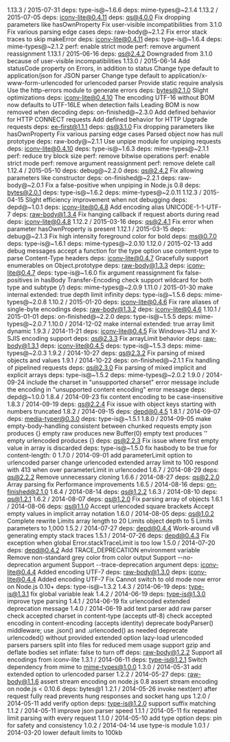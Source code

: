 1.13.3 / 2015-07-31
deps: type-is@~1.6.6
deps: mime-types@~2.1.4
1.13.2 / 2015-07-05
deps: iconv-lite@0.4.11
deps: qs@4.0.0
Fix dropping parameters like hasOwnProperty
Fix user-visible incompatibilities from 3.1.0
Fix various parsing edge cases
deps: raw-body@~2.1.2
Fix error stack traces to skip makeError
deps: iconv-lite@0.4.11
deps: type-is@~1.6.4
deps: mime-types@~2.1.2
perf: enable strict mode
perf: remove argument reassignment
1.13.1 / 2015-06-16
deps: qs@2.4.2
Downgraded from 3.1.0 because of user-visible incompatibilities
1.13.0 / 2015-06-14
Add statusCode property on Errors, in addition to status
Change type default to application/json for JSON parser
Change type default to application/x-www-form-urlencoded for urlencoded parser
Provide static require analysis
Use the http-errors module to generate errors
deps: bytes@2.1.0
Slight optimizations
deps: iconv-lite@0.4.10
The encoding UTF-16 without BOM now defaults to UTF-16LE when detection fails
Leading BOM is now removed when decoding
deps: on-finished@~2.3.0
Add defined behavior for HTTP CONNECT requests
Add defined behavior for HTTP Upgrade requests
deps: ee-first@1.1.1
deps: qs@3.1.0
Fix dropping parameters like hasOwnProperty
Fix various parsing edge cases
Parsed object now has null prototype
deps: raw-body@~2.1.1
Use unpipe module for unpiping requests
deps: iconv-lite@0.4.10
deps: type-is@~1.6.3
deps: mime-types@~2.1.1
perf: reduce try block size
perf: remove bitwise operations
perf: enable strict mode
perf: remove argument reassignment
perf: remove delete call
1.12.4 / 2015-05-10
deps: debug@~2.2.0
deps: qs@2.4.2
Fix allowing parameters like constructor
deps: on-finished@~2.2.1
deps: raw-body@~2.0.1
Fix a false-positive when unpiping in Node.js 0.8
deps: bytes@2.0.1
deps: type-is@~1.6.2
deps: mime-types@~2.0.11
1.12.3 / 2015-04-15
Slight efficiency improvement when not debugging
deps: depd@~1.0.1
deps: iconv-lite@0.4.8
Add encoding alias UNICODE-1-1-UTF-7
deps: raw-body@1.3.4
Fix hanging callback if request aborts during read
deps: iconv-lite@0.4.8
1.12.2 / 2015-03-16
deps: qs@2.4.1
Fix error when parameter hasOwnProperty is present
1.12.1 / 2015-03-15
deps: debug@~2.1.3
Fix high intensity foreground color for bold
deps: ms@0.7.0
deps: type-is@~1.6.1
deps: mime-types@~2.0.10
1.12.0 / 2015-02-13
add debug messages
accept a function for the type option
use content-type to parse Content-Type headers
deps: iconv-lite@0.4.7
Gracefully support enumerables on Object.prototype
deps: raw-body@1.3.3
deps: iconv-lite@0.4.7
deps: type-is@~1.6.0
fix argument reassignment
fix false-positives in hasBody Transfer-Encoding check
support wildcard for both type and subtype (*/*)
deps: mime-types@~2.0.9
1.11.0 / 2015-01-30
make internal extended: true depth limit infinity
deps: type-is@~1.5.6
deps: mime-types@~2.0.8
1.10.2 / 2015-01-20
deps: iconv-lite@0.4.6
Fix rare aliases of single-byte encodings
deps: raw-body@1.3.2
deps: iconv-lite@0.4.6
1.10.1 / 2015-01-01
deps: on-finished@~2.2.0
deps: type-is@~1.5.5
deps: mime-types@~2.0.7
1.10.0 / 2014-12-02
make internal extended: true array limit dynamic
1.9.3 / 2014-11-21
deps: iconv-lite@0.4.5
Fix Windows-31J and X-SJIS encoding support
deps: qs@2.3.3
Fix arrayLimit behavior
deps: raw-body@1.3.1
deps: iconv-lite@0.4.5
deps: type-is@~1.5.3
deps: mime-types@~2.0.3
1.9.2 / 2014-10-27
deps: qs@2.3.2
Fix parsing of mixed objects and values
1.9.1 / 2014-10-22
deps: on-finished@~2.1.1
Fix handling of pipelined requests
deps: qs@2.3.0
Fix parsing of mixed implicit and explicit arrays
deps: type-is@~1.5.2
deps: mime-types@~2.0.2
1.9.0 / 2014-09-24
include the charset in "unsupported charset" error message
include the encoding in "unsupported content encoding" error message
deps: depd@~1.0.0
1.8.4 / 2014-09-23
fix content encoding to be case-insensitive
1.8.3 / 2014-09-19
deps: qs@2.2.4
Fix issue with object keys starting with numbers truncated
1.8.2 / 2014-09-15
deps: depd@0.4.5
1.8.1 / 2014-09-07
deps: media-typer@0.3.0
deps: type-is@~1.5.1
1.8.0 / 2014-09-05
make empty-body-handling consistent between chunked requests
empty json produces {}
empty raw produces new Buffer(0)
empty text produces ''
empty urlencoded produces {}
deps: qs@2.2.3
Fix issue where first empty value in array is discarded
deps: type-is@~1.5.0
fix hasbody to be true for content-length: 0
1.7.0 / 2014-09-01
add parameterLimit option to urlencoded parser
change urlencoded extended array limit to 100
respond with 413 when over parameterLimit in urlencoded
1.6.7 / 2014-08-29
deps: qs@2.2.2
Remove unnecessary cloning
1.6.6 / 2014-08-27
deps: qs@2.2.0
Array parsing fix
Performance improvements
1.6.5 / 2014-08-16
deps: on-finished@2.1.0
1.6.4 / 2014-08-14
deps: qs@1.2.2
1.6.3 / 2014-08-10
deps: qs@1.2.1
1.6.2 / 2014-08-07
deps: qs@1.2.0
Fix parsing array of objects
1.6.1 / 2014-08-06
deps: qs@1.1.0
Accept urlencoded square brackets
Accept empty values in implicit array notation
1.6.0 / 2014-08-05
deps: qs@1.0.2
Complete rewrite
Limits array length to 20
Limits object depth to 5
Limits parameters to 1,000
1.5.2 / 2014-07-27
deps: depd@0.4.4
Work-around v8 generating empty stack traces
1.5.1 / 2014-07-26
deps: depd@0.4.3
Fix exception when global Error.stackTraceLimit is too low
1.5.0 / 2014-07-20
deps: depd@0.4.2
Add TRACE_DEPRECATION environment variable
Remove non-standard grey color from color output
Support --no-deprecation argument
Support --trace-deprecation argument
deps: iconv-lite@0.4.4
Added encoding UTF-7
deps: raw-body@1.3.0
deps: iconv-lite@0.4.4
Added encoding UTF-7
Fix Cannot switch to old mode now error on Node.js 0.10+
deps: type-is@~1.3.2
1.4.3 / 2014-06-19
deps: type-is@1.3.1
fix global variable leak
1.4.2 / 2014-06-19
deps: type-is@1.3.0
improve type parsing
1.4.1 / 2014-06-19
fix urlencoded extended deprecation message
1.4.0 / 2014-06-19
add text parser
add raw parser
check accepted charset in content-type (accepts utf-8)
check accepted encoding in content-encoding (accepts identity)
deprecate bodyParser() middleware; use .json() and .urlencoded() as needed
deprecate urlencoded() without provided extended option
lazy-load urlencoded parsers
parsers split into files for reduced mem usage
support gzip and deflate bodies
set inflate: false to turn off
deps: raw-body@1.2.2
Support all encodings from iconv-lite
1.3.1 / 2014-06-11
deps: type-is@1.2.1
Switch dependency from mime to mime-types@1.0.0
1.3.0 / 2014-05-31
add extended option to urlencoded parser
1.2.2 / 2014-05-27
deps: raw-body@1.1.6
assert stream encoding on node.js 0.8
assert stream encoding on node.js < 0.10.6
deps: bytes@1
1.2.1 / 2014-05-26
invoke next(err) after request fully read
prevents hung responses and socket hang ups
1.2.0 / 2014-05-11
add verify option
deps: type-is@1.2.0
support suffix matching
1.1.2 / 2014-05-11
improve json parser speed
1.1.1 / 2014-05-11
fix repeated limit parsing with every request
1.1.0 / 2014-05-10
add type option
deps: pin for safety and consistency
1.0.2 / 2014-04-14
use type-is module
1.0.1 / 2014-03-20
lower default limits to 100kb
